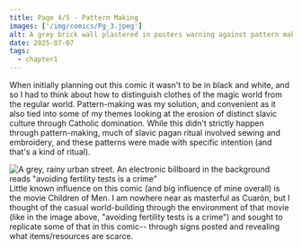 ```yaml
---
title: Page 4/5 - Pattern Making
images: ['/img/comics/Pg_3.jpeg']
alt: A grey brick wall plastered in posters warning against pattern making and witchcraft.
date: 2025-07-07
tags:
  - chapter1
---
```

When initially planning out this comic it wasn't to be in black and white, and so I had to think about how to distinguish clothes of the magic world from the regular world. Pattern-making was my solution, and convenient as it also tied into some of my themes looking at the erosion of distinct slavic culture through Catholic domination. While this didn't strictly happen through pattern-making, much of slavic pagan ritual involved sewing and embroidery, and these patterns were made with specific intention (and that's a kind of ritual).

 ![A grey, rainy urban street. An electronic billboard in the background reads "avoiding fertility tests is a crime"]('img/childrenofmen.jpg') 
Little known influence on this comic (and big influence of mine overall) is the movie Children of Men. I am nowhere near as masterful as Cuarón, but I thought of the casual world-building through the environment of that movie (like in the image above, "avoiding fertility tests is a crime") and sought to replicate some of that in this comic-- through signs posted and revealing what items/resources are scarce.